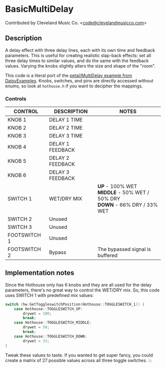# BasicMultiDelay

Contributed by Cleveland Music Co. \<<code@clevelandmusicco.com>\>

## Description

A delay effect with three delay lines, each with its own time and feedback parameters. This is useful for creating realistic slap-back effects: set all three delay times to similar values, and do the same with the feedback values. Varying the knobs slightly alters the size and shape of the "room".

This code is a literal port of the [petal/MultiDelay example from DaisyExamples](https://github.com/electro-smith/DaisyExamples/tree/master/petal/MultiDelay). Knobs, switches, and pins are directly accessed without enums, so look at `hothouse.h` if you want to decipher the mappings.

### Controls

| CONTROL | DESCRIPTION | NOTES |
|-|-|-|
| KNOB 1 | DELAY 1 TIME |  |
| KNOB 2 | DELAY 2 TIME |  |
| KNOB 3 | DELAY 3 TIME |  |
| KNOB 4 | DELAY 1 FEEDBACK |  |
| KNOB 5 | DELAY 2 FEEDBACK |  |
| KNOB 6 | DELAY 3 FEEDBACK |  |
| SWITCH 1 | WET/DRY MIX | **UP** - 100% WET<br/>**MIDDLE** - 50% WET / 50% DRY<br/>**DOWN** - 66% DRY / 33% WET|
| SWITCH 2 | Unused |  |
| SWITCH 3 | Unused |  |
| FOOTSWITCH 1 | Unused |  |
| FOOTSWITCH 2 | Bypass | The bypassed signal is buffered |

## Implementation notes

Since the Hothouse only has 6 knobs and they are all used for the delay parameters, there's no great way to control the WET/DRY mix. So, this code uses SWITCH 1 with predefined mix values:

```cpp
switch (hw.GetToggleswitchPosition(Hothouse::TOGGLESWITCH_1)) {
    case Hothouse::TOGGLESWITCH_UP:
        drywet = 100;
        break;
    case Hothouse::TOGGLESWITCH_MIDDLE:
        drywet = 50;
        break;
    case Hothouse::TOGGLESWITCH_DOWN:
        drywet = 33;
}
```

Tweak these values to taste. If you wanted to get super fancy, you could create a matrix of 27 possible values across all three toggle switches. :boom:
